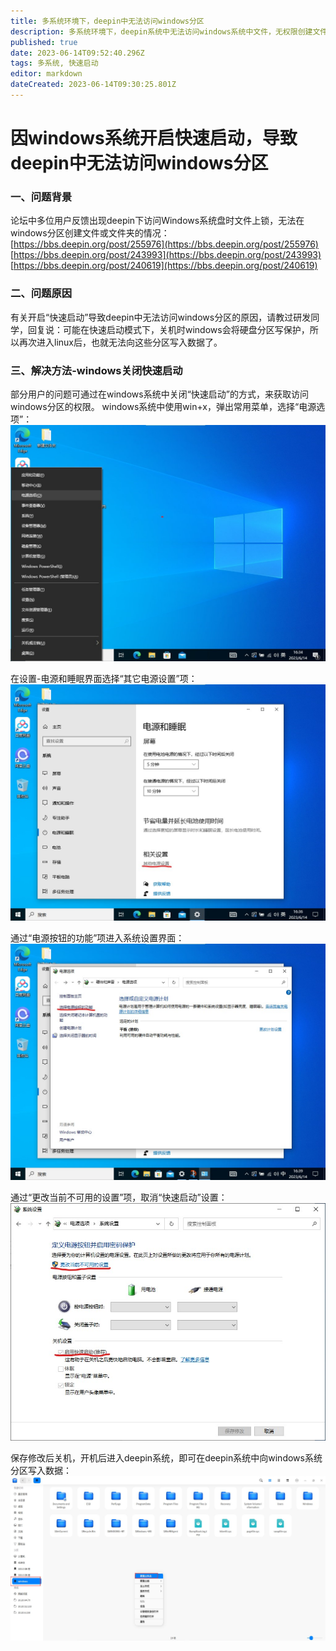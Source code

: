 ```yaml
---
title: 多系统环境下，deepin中无法访问windows分区
description: 多系统环境下，deepin系统中无法访问windows系统中文件，无权限创建文件和文件夹
published: true
date: 2023-06-14T09:52:40.296Z
tags: 多系统, 快速启动
editor: markdown
dateCreated: 2023-06-14T09:30:25.801Z
---
```


# 因windows系统开启快速启动，导致deepin中无法访问windows分区



### 一、问题背景
论坛中多位用户反馈出现deepin下访问Windows系统盘时文件上锁，无法在windows分区创建文件或文件夹的情况：
[https://bbs.deepin.org/post/255976](https://bbs.deepin.org/post/255976)
[https://bbs.deepin.org/post/243993](https://bbs.deepin.org/post/243993)
[https://bbs.deepin.org/post/240619](https://bbs.deepin.org/post/240619)



### 二、问题原因
有关开启“快速启动”导致deepin中无法访问windows分区的原因，请教过研发同学，回复说：可能在快速启动模式下，关机时windows会将硬盘分区写保护，所以再次进入linux后，也就无法向这些分区写入数据了。




### 三、解决方法-windows关闭快速启动
部分用户的问题可通过在windows系统中关闭“快速启动”的方式，来获取访问windows分区的权限。
windows系统中使用win+x，弹出常用菜单，选择“电源选项”：
![1.jpg](/for_trans/快速启动/1.jpg)

在设置-电源和睡眠界面选择“其它电源设置”项：
![2.jpg](/for_trans/快速启动/2.jpg)

通过“电源按钮的功能”项进入系统设置界面：
![3.jpg](/for_trans/快速启动/3.jpg)

通过“更改当前不可用的设置”项，取消“快速启动”设置：
![4.jpg](/for_trans/快速启动/4.jpg)

保存修改后关机，开机后进入deepin系统，即可在deepin系统中向windows系统分区写入数据：
![写数据.jpg](/for_trans/快速启动/写数据.jpg)